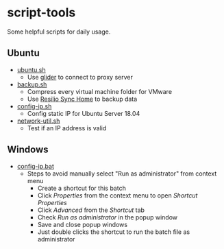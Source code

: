 # script-tools

Some helpful scripts for daily usage.

## Ubuntu

- [ubuntu.sh](ubuntu/ubuntu.sh)
  - Use [glider](https://github.com/nadoo/glider) to connect to proxy server
- [backup.sh](ubuntu/backup.sh)
  - Compress every virtual machine folder for VMware
  - Use [Resilio Sync Home](https://www.resilio.com/) to backup data
- [config-ip.sh](ubuntu/config-ip.sh)
  - Config static IP for Ubuntu Server 18.04
- [network-util.sh](ubuntu/network-util.sh)
  - Test if an IP address is valid

## Windows

- [config-ip.bat](windows/config-ip.bat)
  - Steps to avoid manually select "Run as administrator" from context menu
    - Create a shortcut for this batch
    - Click *Properties* from the context menu to open *Shortcut Properties*
    - Click *Advanced* from the *Shortcut* tab
    - Check *Run as administrator* in the popup window
    - Save and close popup windows
    - Just double clicks the shortcut to run the batch file as administrator